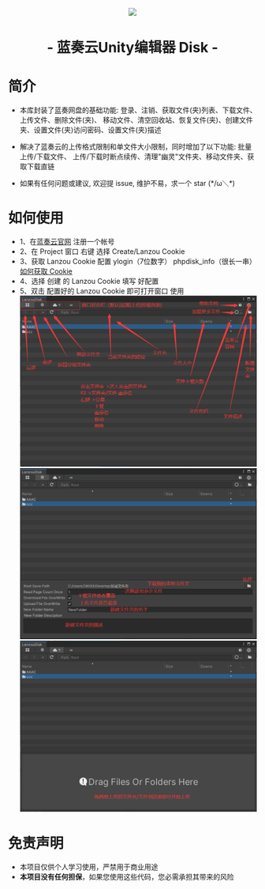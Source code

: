 <p align="center">
<img src="https://pc.woozooo.com/img/logo2.gif" width="200">
</p>

<h1 align="center">- 蓝奏云Unity编辑器 Disk -</h1>


# 简介

- 本库封装了蓝奏网盘的基础功能: 登录、注销、获取文件(夹)列表、下载文件、上传文件、删除文件(夹)、
移动文件、清空回收站、恢复文件(夹)、创建文件夹、设置文件(夹)访问密码、设置文件(夹)描述

- 解决了蓝奏云的上传格式限制和单文件大小限制，同时增加了以下功能: 批量上传/下载文件、
上传/下载时断点续传、清理"幽灵"文件夹、移动文件夹、获取下载直链

- 如果有任何问题或建议, 欢迎提 issue, 维护不易，求一个 star (\*/ω＼*)

# 如何使用
* 1、在[蓝奏云官网](https://up.woozooo.com/) 注册一个帐号
* 2、在 Project 窗口 右键 选择 Create/Lanzou Cookie
* 3、获取 Lanzou Cookie 配置 ylogin（7位数字） phpdisk_info（很长一串） [如何获取 Cookie](https://blog.csdn.net/u011781521/article/details/87791125)
* 4、选择 创建 的 Lanzou Cookie 填写 好配置
* 5、双击 配置好的 Lanzou Cookie 即可打开窗口 使用
![基础](https://github.com/OnClick9927/LanzouDisk/blob/main/Pics/1.png)
![设置](https://github.com/OnClick9927/LanzouDisk/blob/main/Pics/2.png)
![上传](https://github.com/OnClick9927/LanzouDisk/blob/main/Pics/3.png)

# 免责声明

- 本项目仅供个人学习使用，严禁用于商业用途
- **本项目没有任何担保**，如果您使用这些代码，您必需承担其带来的风险
